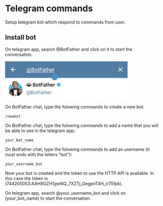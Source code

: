 # Telegram commands
Setup telegram bot which respond to commands from user.

## Install bot

On telegram app, search @BotFather and click on it to start the conversation.

<img src="/images/bf_search.png" alt="BotFather search" width="400">

On BotFather chat, type the folowing commands to create a new bot:

    /newbot


  
On BotFather chat, type the folowing commands to add a name that you will be able to see in the telegram app:

    your_bot_name
  
On BotFather chat, type the folowing commands to add an username (it must ends with the letters "bot"):
  
    your_username_bot
  
Now your bot is created and the token to use the HTTP API is available. In this case the token is (744205053:AAH9GZH1gwNQ_7XZTj_GegpnT4H_ir75fpk).

On telegram app, search @your_username_bot and click on (your_bot_name) to start the conversation.
  
  
